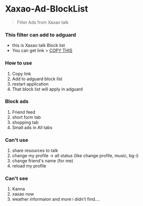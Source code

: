 # Xaxao-Ad-BlockList

> Filter Ads from Xaxao talk

### This filter can add to adguard
- this is Xaxao talk Block list
- You can get link > [COPY THIS](https://raw.githubusercontent.com/frost-ix/Xaxao-Ad-BlockList/refs/heads/main/xaxao-ad-blockList.txt)

### How to use
1. Copy link
2. Add to adguard block list
3. restart application
4. That block list will apply in adguard

### Block ads
1. Friend feed
2. short form tab
3. shopping tab
4. Small ads in All tabs

### Can't use
1. share resources to talk
2. change my profile -> all status (like change profile, music, bg-i)
3. change friend's name (for me)
4. reload my profile

### Can't see
1. Kanna
2. xaxao now
3. weather informaion
and more i didn't find....
